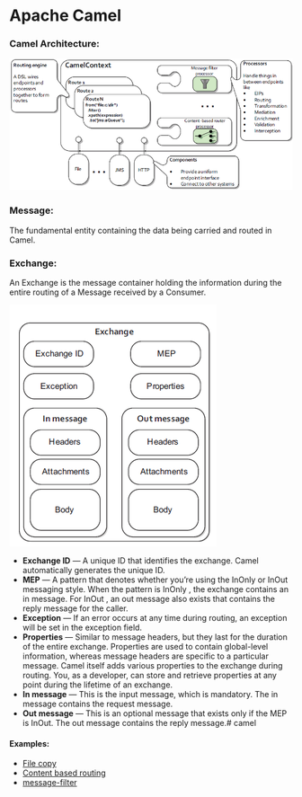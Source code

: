 # Apache Camel

### Camel Architecture: 
![alt text](./images/camel-architecture.png)

### Message: 
The fundamental entity containing the data being carried and routed in Camel.

### Exchange: 
An Exchange is the message container holding the information during the entire routing of a Message received by a Consumer.

![alt text](./images/exchange.png)

* **Exchange ID** — A unique ID that identifies the exchange. Camel automatically generates the unique ID.
* **MEP** — A pattern that denotes whether you’re using the InOnly or InOut messaging style. When the pattern is InOnly , the exchange contains an in message. For InOut , an out message also exists that contains the reply message for the caller.<br>
* **Exception** — If an error occurs at any time during routing, an exception will be set in the exception field.
* **Properties** — Similar to message headers, but they last for the duration of the entire exchange. Properties are used to contain global-level information, whereas message headers are specific to a particular message. Camel itself adds various properties to the exchange during routing. You, as a developer, can store and retrieve properties at any point during the lifetime of an exchange.
* **In message** — This is the input message, which is mandatory. The in message contains the request message.
* **Out message** — This is an optional message that exists only if the MEP is InOut. The out message contains the reply message.# camel


#### Examples:

* [File copy](./file-copy/README.md)
* [Content based routing](./content-based-routing/README.md)
* [message-filter](./message-filter/README.md)

